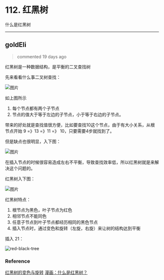 
 # 112. 红黑树 
 什么是红黑树 
 ***
## goldEli 
 > commented 19 days ago 

红黑树是一种数据结构，是平衡的二叉查找树

先来看看什么事二叉树查找：

![图片](https://user-images.githubusercontent.com/18217162/72330533-a450d300-36f1-11ea-94fe-0a4e054bc20f.png)

如上图所示

1. 每个节点都有两个子节点
2. 节点的值大于等于左边的子节点，小于等于右边的子节点。

带来的好处就是查找值很方便，比如要查找10这个节点，由于有大小关系，从根节点开始 9 =》13 =》11 =》 10，只要需要4步就找到了。

但是缺点也很明显，入下图：

![图片](https://user-images.githubusercontent.com/18217162/72331474-36a5a680-36f3-11ea-8551-3346f1f7dd32.png)

在插入节点的时候很容易造成左右不平衡，导致查找效率低，所以红黑树就是来解决这个问题的。

红黑树入下图：

![图片](https://user-images.githubusercontent.com/18217162/72340997-2ea23280-3704-11ea-8bf2-93a1e37e9c52.png)

红黑树特点：

1. 根节点为黑色，叶子节点为红色
2. 相邻节点不能同色
3. 任意子节点到叶子节点都经历相同的黑色节点
4. 插入节点时，通过变色和旋转（左旋，右旋）来让树的结构达到平衡

插入 21：

![red-black-tree](https://user-images.githubusercontent.com/18217162/72341045-4bd70100-3704-11ea-9663-909aaa6e1cf0.gif)


### Reference

[红黑树的变色与旋转](http://lvshen9.coding.me/2017/11/07/%E7%BA%A2%E9%BB%91%E6%A0%91%E7%9A%84%E5%8F%98%E8%89%B2%E4%B8%8E%E6%97%8B%E8%BD%AC/)
[漫画：什么是红黑树？](https://zhuanlan.zhihu.com/p/31805309)